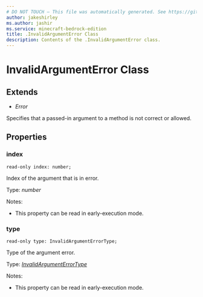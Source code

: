 ```yaml
---
# DO NOT TOUCH — This file was automatically generated. See https://github.com/mojang/minecraftapidocsgenerator to modify descriptions, examples, etc.
author: jakeshirley
ms.author: jashir
ms.service: minecraft-bedrock-edition
title: .InvalidArgumentError Class
description: Contents of the .InvalidArgumentError class.
---
```

# InvalidArgumentError Class

## Extends
- *Error*

Specifies that a passed-in argument to a method is not correct or allowed.

## Properties

### **index**
`read-only index: number;`

Index of the argument that is in error.

Type: *number*

Notes:
  - This property can be read in early-execution mode.

### **type**
`read-only type: InvalidArgumentErrorType;`

Type of the argument error.

Type: [*InvalidArgumentErrorType*](InvalidArgumentErrorType.md)

Notes:
  - This property can be read in early-execution mode.
